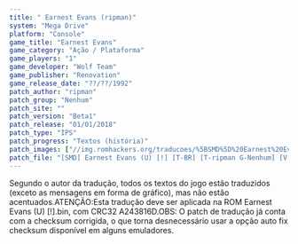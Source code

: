 ```yaml
---
title: " Earnest Evans (ripman)"
system: "Mega Drive"
platform: "Console"
game_title: "Earnest Evans"
game_category: "Ação / Plataforma"
game_players: "1"
game_developer: "Wolf Team"
game_publisher: "Renovation"
game_release_date: "??/??/1992"
patch_author: "ripman"
patch_group: "Nenhum"
patch_site: ""
patch_version: "Beta1"
patch_release: "01/01/2018"
patch_type: "IPS"
patch_progress: "Textos (história)"
patch_images: ["//img.romhackers.org/traducoes/%5BSMD%5D%20Earnest%20Evans%20-%20ripman%20-%201.png","//img.romhackers.org/traducoes/%5BSMD%5D%20Earnest%20Evans%20-%20ripman%20-%202.png","//img.romhackers.org/traducoes/%5BSMD%5D%20Earnest%20Evans%20-%20ripman%20-%203.png"]
patch_file: "[SMD] Earnest Evans (U) [!] [T-BR] [T-ripman G-Nenhum] [V-Beta1 A-2018].7z"
---
```

Segundo o autor da tradução, todos os textos do jogo estão traduzidos (exceto as mensagens em forma de gráfico), mas não estão acentuados.ATENÇÃO:Esta tradução deve ser aplicada na ROM Earnest Evans (U) [!].bin, com CRC32 A243816D.OBS: O patch de tradução já conta com a checksum corrigida, o que torna desnecessário usar a opção auto fix checksum disponível em alguns emuladores.